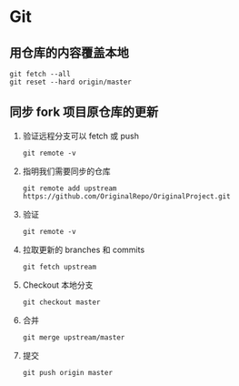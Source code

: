 # Git

## 用仓库的内容覆盖本地

```shell
git fetch --all
git reset --hard origin/master
```

## 同步 fork 项目原仓库的更新

1. 验证远程分支可以 fetch 或 push

    ```shell
    git remote -v
    ```

1. 指明我们需要同步的仓库

    ```shell
    git remote add upstream https://github.com/OriginalRepo/OriginalProject.git
    ```

1. 验证

    ```shell
    git remote -v
    ```

1. 拉取更新的 branches 和 commits

    ```shell
    git fetch upstream
    ```

1. Checkout 本地分支

    ```shell
    git checkout master
    ```

1. 合并

    ```shell
    git merge upstream/master
    ```

1. 提交

    ```shell
    git push origin master
    ```
